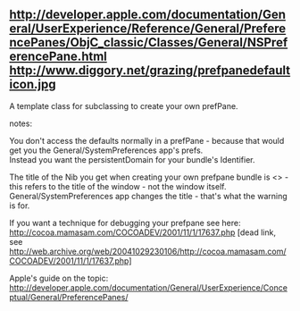 http://developer.apple.com/documentation/General/UserExperience/Reference/General/PreferencePanes/ObjC_classic/Classes/General/NSPreferencePane.html
http://www.diggory.net/grazing/prefpanedefaulticon.jpg
----

A template class for subclassing to create your own prefPane.

notes:

You don't access the defaults normally in a prefPane - because that would get you the General/SystemPreferences app's prefs.   
Instead you want the persistentDomain for your bundle's Identifier.

The title of the Nib you get when creating your own prefpane bundle is <<DO NOT LOCALIZE>> - this refers to the title of the window - not the window itself.   General/SystemPreferences app changes the title - that's what the warning is for.

If you want a technique for debugging your prefpane see here:
http://cocoa.mamasam.com/COCOADEV/2001/11/1/17637.php [dead link, see http://web.archive.org/web/20041029230106/http://cocoa.mamasam.com/COCOADEV/2001/11/1/17637.php]

Apple's guide on the topic: http://developer.apple.com/documentation/General/UserExperience/Conceptual/General/PreferencePanes/